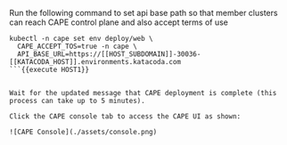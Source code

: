 Run the following command to set api base path so that member clusters can reach CAPE control plane and also accept terms of use
```
kubectl -n cape set env deploy/web \
  CAPE_ACCEPT_TOS=true -n cape \
  API_BASE_URL=https://[[HOST_SUBDOMAIN]]-30036-[[KATACODA_HOST]].environments.katacoda.com
```{{execute HOST1}}


Wait for the updated message that CAPE deployment is complete (this process can take up to 5 minutes). 

Click the CAPE console tab to access the CAPE UI as shown:

![CAPE Console](./assets/console.png)
